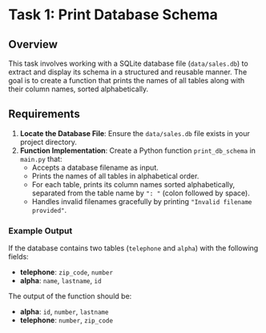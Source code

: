 # Task 1: Print Database Schema

## Overview

This task involves working with a SQLite database file (`data/sales.db`) to extract and display its schema in a structured and reusable manner. The goal is to create a function that prints the names of all tables along with their column names, sorted alphabetically.

## Requirements

1. **Locate the Database File**: Ensure the `data/sales.db` file exists in your project directory.
2. **Function Implementation**: Create a Python function `print_db_schema` in `main.py` that:
   - Accepts a database filename as input.
   - Prints the names of all tables in alphabetical order.
   - For each table, prints its column names sorted alphabetically, separated from the table name by `": "` (colon followed by space).
   - Handles invalid filenames gracefully by printing `"Invalid filename provided"`.

### Example Output

If the database contains two tables (`telephone` and `alpha`) with the following fields:

- **telephone**: `zip_code`, `number`
- **alpha**: `name`, `lastname`, `id`

The output of the function should be:

- **alpha**: `id`, `number`, `lastname`
- **telephone**: `number`, `zip_code`